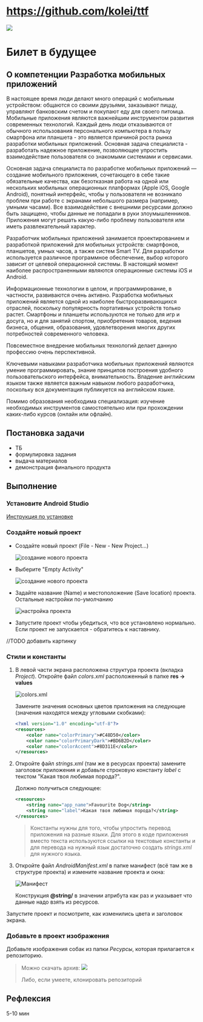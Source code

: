 # **https://github.com/kolei/ttf**

![](/img/qrcode.png)

# Билет в будущее

[(6-9) 45 мин]: _

## О компетенции **Разработка мобильных приложений**

[5 мин]: _

В настоящее время люди делают много операций с мобильным устройством: общаются со своими друзьями, заказывают пиццу, управляют банковским счетом и покупают еду для своего питомца. Мобильные приложения являются важнейшим инструментом развития современных технологий. Каждый день люди отказываются от обычного использования персонального компьютера в пользу смартфона или планшета - это является причиной роста рынка разработки мобильных приложений. Основная задача
специалиста - разработать надежное приложение, позволяющее упростить взаимодействие пользователя со знакомыми системами и сервисами.

Основная задача специалиста по разработке мобильных приложений — создание мобильного приложения, сочетающего в себе такие обязательные качества, как безотказная работа на одной или нескольких мобильных операционных платформах (Apple iOS, Google Android), понятный интерфейс, чтобы у пользователя не возникало проблем при работе с экранами небольшого размера (например, умными часами). Все взаимодействие с внешними ресурсами должно быть защищено, чтобы данные не попадали в руки злоумышленников. Приложения могут решать какую-либо проблему пользователя или иметь развлекательный характер.

Разработчик мобильных приложений занимается проектированием и разработкой приложений для мобильных устройств: смартфонов, планшетов, умных часов, а также систем Smart TV. Для разработки используется различное программное обеспечение, выбор которого зависит от целевой операционной системы. В настоящий момент наиболее распространенными являются операционные системы iOS и Android.

Информационные технологии в целом, и программирование, в частности, развиваются очень активно. Разработка мобильных приложений является одной из наиболее быстроразвивающихся отраслей, поскольку популярность портативных устройств только растет. Смартфоны и планшеты используются не только для игр и досуга, но и для занятий спортом, приобретения товаров, ведения бизнеса, общения, образования, удовлетворения многих других потребностей современного человека.

Повсеместное внедрение мобильных технологий делает данную профессию очень перспективной.

Ключевыми навыками разработчика мобильных приложений являются умение программировать,
знание принципов построения удобного пользовательского интерфейса, внимательность. Владение английским языком также является важным навыком любого разработчика, поскольку вся документация публикуется на английском языке.

Помимо образования необходима специализация: изучение необходимых инструментов самостоятельно или при прохождении каких-либо курсов (онлайн или офлайн).

## Постановка задачи

[5 мин]: _

* ТБ
* формулировка задания
* выдача материалов
* демонстрация финального продукта

## Выполнение

[30 мин]: _

### Установите Android Studio 

[Инструкция по установке](https://github.com/kolei/yotc/blob/master/articles/android_studio_install.md)

### Создайте новый проект

* Создайте новый проект (File - New - New Project...)

    ![создание нового проекта](/img/as007.png)    

* Выберите "Empty Activity"

    ![создание нового проекта](/img/as001.png)    

* Задайте название (Name) и местоположение (Save location) проекта. Остальные настройки по-умолчанию

    ![настройка проекта](/img/as002.png)

* Запустите проект чтобы убедиться, что все установлено нормально. Если проект не запускается - обратитесь к наставнику.

//TODO добавить картинку

### Стили и константы

1. В левой части экрана расположена структура проекта (вкладка *Project*). Откройте файл *colors.xml* расположенный в папке **res -> values**

    ![colors.xml](/img/ttf01.png)

    Замените значения основных цветов приложения на следующие (значения находятся между угловыми скобками):

    ```xml
    <?xml version="1.0" encoding="utf-8"?>
    <resources>
        <color name="colorPrimary">#C48D50</color>
        <color name="colorPrimaryDark">#BD6B2D</color>
        <color name="colorAccent">#8D311E</color>
    </resources>
    ```

2. Откройте файл *strings.xml* (там же в ресурсах проекта) замените заголовок приложения и добавьте строковую константу *label* с текстом "Какая твоя любимая порода?". 

    Должно получиться следующее:

    ```xml
    <resources>
        <string name="app_name">Favourite Dog</string>
        <string name="label">Какая твоя любимая порода?</string>
    </resources>
    ```

    >Константы нужны для того, чтобы упростить перевод приложения на разные языки. Для этого в коде приложения вместо текста используются ссылки на текстовые константы и для перевода на нужный язык достаточно создать *strings.xml* для нужного языка.

3. Откройте файл *AndroidManifest.xml* в папке манифест (всё там же в структуре проекта) и измените название проекта и окна:

    ![Манифест](/img/ttf02.png)

    Конструкция **@string/** в значении атрибута как раз и указывает что данные надо взять из ресурсов.

Запустите проект и посмотрите, как изменились цвета и заголовок экрана.

### Добавьте в проект изображения 

Добавьте изображения собак из папки *Ресурсы*, которая прилагается к репозиторию.

>Можно скачать архив: ![](/img/ttf03.png)
>
>Либо, если умеете, клонировать репозиторий

## Рефлексия

5-10 мин
